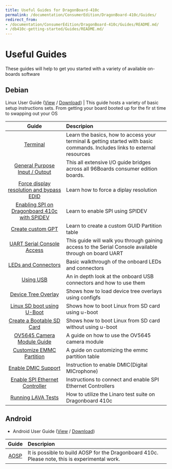 ```yaml
---
title: Useful Guides for DragonBoard-410c
permalink: /documentation/ConsumerEdition/DragonBoard-410c/Guides/
redirect_from:
- /documentation/ConsumerEdition/DragonBoard-410c/Guides/README.md/
- /db410c-getting-started/Guides/README.md/
---
```

# Useful Guides

These guides will help to get you started with a variety of available on-boards software

## Debian

Linux User Guide ([View](https://github.com/96boards/documentation/blob/master/ConsumerEdition/DragonBoard-410c/Guides/LinuxUserGuide_DragonBoard.pdf) / [Download](https://github.com/96boards/documentation/raw/master/ConsumerEdition/DragonBoard-410c/Guides/LinuxUserGuide_DragonBoard.pdf)) | This guide hosts a variety of basic setup instructions sets. From getting your board booted up for the fir
st time to swapping out your OS

| Guide                                                            | Descripion                                                                                                                 |
|:----------------------------------------------------------------:|:---------------------------------------------------------------------------------------------------------------------------|
| [Terminal](Terminal.md)                                          | Learn the  basics, how to access your terminal & getting started with basic commands. Includes links to external resources |
| [General Purpose Input / Output](../../guides/gpio.md)           | This all extensive I/O guide bridges across all 96Boards consumer edition boards.                                          |
| [Force display resolution and bypass EDID](ForceDisplayRes.md)   | Learn how to force a diplay resolution                                                                                     |
| [Enabling SPI on Dragonboard 410c with SPIDEV](EnableSPI.md)     | Learn to enable SPI using SPIDEV                                                                                           |
| [Create custom GPT](GPT.md)                                      | Learn to create a custom GUID Partition table                                                                              |
| [UART Serial Console Access](uart-serial-console.md)             | This guide will walk you through gaining access to the Serial Console available through on board UART                      |
| [LEDs and Connectors](led-connectors.md)                         | Basic walkthrough of the onboard LEDs and connectors                                                                       |
| [Using USB](using-usb.md)                                        | An in depth look at the onboard USB connectors and how to use them                                                         |
| [Device Tree Overlay](dt-overlays.md)                            | Shows how to load device tree overlays using configfs                                                                      |
| [Linux SD boot using U-Boot](uboot-linux-sd.md)                  | Shows how to boot Linux from SD card using u-boot                                                                          |
| [Create a Bootable SD Card](bootable-sd-card.md)                 | Shows how to boot Linux from SD card without using u-boot                                                                  |
| [OV5645 Camera Module Guide](CameraModule.md)                    | A guide on how to use the OV5645 camera module                                                                             |
| [Customize EMMC Partition](customize-emmc-partition.md)          | A guide on customizing the emmc partition table                                                                            |
| [Enable DMIC Support](enable-dmic.md)                            | Instruction to enable DMIC(Digital MICrophone)                                                                             |
| [Enable SPI Ethernet Controller](EnableSPIEthernetController.md) | Instructions to connect and enable SPI Ethernet Controllers                                                                |
| [Running LAVA Tests](Testing.md)                                 | How to utilize the Linaro test suite on Dragonboard 410c                                                                   |

## Android

- Android User Guide ([View](https://github.com/96boards/documentation/blob/master/ConsumerEdition/DragonBoard-410c/Guides/AndroidUserGuide_DragonBoard.pdf) / [Download](https://github.com/96boards/documentation/raw/master/ConsumerEdition/DragonBoard-410c/Guides/AndroidUserGuide_DragonBoard.pdf))

| Guide                                                          | Descripion                                                                                                                 |
|:--------------------------------------------------------------:|:---------------------------------------------------------------------------------------------------------------------------|
|[AOSP](AOSP.md)                                                 |  It is possible to build AOSP for the Dragonboard 410c. Please note, this is experimental work.                            |
